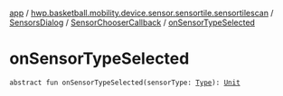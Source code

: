 [app](../../../index.md) / [hwp.basketball.mobility.device.sensor.sensortile.sensortilescan](../../index.md) / [SensorsDialog](../index.md) / [SensorChooserCallback](index.md) / [onSensorTypeSelected](.)

# onSensorTypeSelected

`abstract fun onSensorTypeSelected(sensorType: `[`Type`](../../../hwp.basketball.mobility.device.sensor/-sensor-factory/-type/index.md)`): `[`Unit`](https://kotlinlang.org/api/latest/jvm/stdlib/kotlin/-unit/index.html)